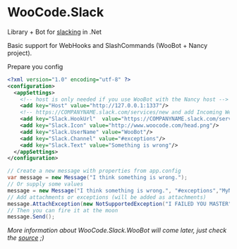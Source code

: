 WooCode.Slack
=============

Library + Bot for [slacking](https://slack.com/) in .Net

Basic support for WebHooks and SlashCommands (WooBot + Nancy project).

Prepare you config
``` xml
<?xml version="1.0" encoding="utf-8" ?>
<configuration>
  <appSettings>
    <!-- host is only needed if you use WooBot with the Nancy host -->
    <add key="Host" value="http://127.0.0.1:1337"/>
    <!-- https://COMPANYNAME.slack.com/services/new and add Incoming WebHooks thats where you'll find your URL -->
    <add key="Slack.HookUrl"  value="https://COMPANYNAME.slack.com/services/hooks/incoming-webhook?token=TOKEN"/>
    <add key="Slack.Icon" value="http://www.woocode.com/head.png"/>
    <add key="Slack.UserName" value="WooBot"/>
    <add key="Slack.Channel" value="#exceptions"/>
    <add key="Slack.Text" value="Something is wrong"/>
  </appSettings>
</configuration>
```


``` csharp
// Create a new message with properties from app.config
var message = new Message("I think something is wrong.");
// Or supply some values
message = new Message("I think something is wrong.", "#exceptions","MyName");
// Add attachments or exceptions (will be added as attachments)
message.AttachException(new NotSupportedException("I FAILED YOU MASTER",e));
// Then you can fire it at the moon
message.Send();
```

*More information about WooCode.Slack.WooBot will come later, just check the [source](https://github.com/WooCode/WooCode.Slack/tree/develop/WooCode.Slack.WooBot) ;)*
